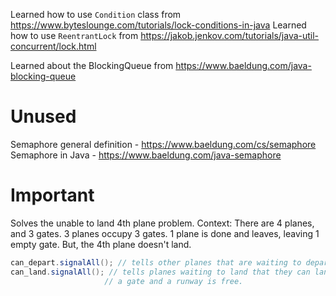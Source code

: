 Learned how to use `Condition` class from https://www.byteslounge.com/tutorials/lock-conditions-in-java
Learned how to use `ReentrantLock` from https://jakob.jenkov.com/tutorials/java-util-concurrent/lock.html

Learned about the BlockingQueue from https://www.baeldung.com/java-blocking-queue

# Unused
Semaphore general definition - https://www.baeldung.com/cs/semaphore
Semaphore in Java - https://www.baeldung.com/java-semaphore

# Important
Solves the unable to land 4th plane problem.
Context: There are 4 planes, and 3 gates. 3 planes occupy 3 gates. 1 plane is done and leaves, leaving 1 empty gate. But, the 4th plane doesn't land.

```java
can_depart.signalAll(); // tells other planes that are waiting to depart that they can.
can_land.signalAll(); // tells planes waiting to land that they can land as at this point
                     // a gate and a runway is free.
```